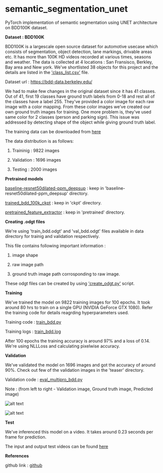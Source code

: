 # semantic_segmentation_unet
PyTorch implementation of semantic segmentation using UNET architecture on BDD100K dataset.

**Dataset : BDD100K**

BDD100K is a largescale open source dataset for automotive usecase which consists of segmentation, object detection, lane markings, drivable areas etc. It has more than 100K HD videos recorded at various times, seasons and weather. The data is collected at 4 locations : San Fransisco, Berkley, Bay area and New york. We've shortlisted 38 objects for this project and the details are listed in the ['class_list.csv'](https://github.com/omcaaaar/semantic_segmentation_unet/blob/master/data/class_list.csv) file.

Dataset url : https://bdd-data.berkeley.edu/

We had to make few changes in the original dataset since it has 41 classes. Out of 41, first 19 classes have ground truth labels from 0-18 and rest all of the classes have a label 255. They've provided a color image for each raw image with a color mapping. From these color images we've created our own ground truth images for training. One more problem is, they've used same color for 2 classes (person and parking sign). This issue was addressed by detecting shape of the object while giving ground truth label.

The training data can be downloaded from [here](https://www.kaggle.com/ochaporkar/bdd100k-semantic-segmentation)

The data distribution is as follows:

1. Traininig : 9822 images

2. Validation : 1696 images

3. Testing : 2000 images

**Pretrained models**

[baseline-resnet50dilated-ppm_deepsup](https://www.kaggle.com/ochaporkar/semantic-segmentation-unet-baselinemodels) : keep in 'baseline-resnet50dilated-ppm_deepsup' directory.

[trained_bdd_100k_ckpt](https://www.kaggle.com/ochaporkar/semantic-segmentation-unet-trained-bdd100k) : keep in 'ckpt' directory.

[pretrained_feature_extractor](https://www.kaggle.com/ochaporkar/semantic-segmentation-unet-resnet50imagenet) : keep in 'pretrained' directory.

**Creating .odgt files**

We're using 'train_bdd.odgt' and 'val_bdd.odgt' files available in data directory for trainig and validation respectively. 

This file contains following important information : 

1. image shape

2. raw image path

3. ground truth image path corrosponding to raw image. 

These odgt files can be created by using ['create_odgt.py'](https://github.com/omcaaaar/semantic_segmentation_unet/blob/master/create_odgt.py) script.

**Training**

We've trained the model on 9822 training images for 100 epochs. It took around 80 hrs to train on a single GPU (NVIDIA GeForce GTX 1080). Refer the training code for details reagrding hyperparameters used. 

Training code : [train_bdd.py](https://github.com/omcaaaar/semantic_segmentation_unet/blob/master/train_bdd.py)

Training logs : [train_bdd.log](https://github.com/omcaaaar/semantic_segmentation_unet/blob/master/train_bdd.log)

After 100 epochs the training accuracy is around 97% and a loss of 0.14. We're using NLLLoss and calculating pixelwise accuracy.

**Validation**

We've validated the model on 1696 images and got the accuracy of around 90%. Check out few of the validation images in the 'teaser' directory.

Validation code : [eval_multipro_bdd.py](https://github.com/omcaaaar/semantic_segmentation_unet/blob/master/eval_multipro_bdd.py)

Note : (from left to right - Validation image, Ground truth image, Predicted image)

![alt text](https://github.com/omcaaaar/semantic_segmentation_unet/blob/master/teaser/0a6f2b77-00000000.png)


![alt text](https://github.com/omcaaaar/semantic_segmentation_unet/blob/master/teaser/1aa6dec1-002fed42.png)

**Test**

We've inferenced this model on a video. It takes around 0.23 seconds per frame for prediction.

The input and output test videos can be found [here](https://www.kaggle.com/ochaporkar/semantic-segmentation-unet-testvideos)

**References**

github link : [github](https://github.com/CSAILVision/semantic-segmentation-pytorch)
